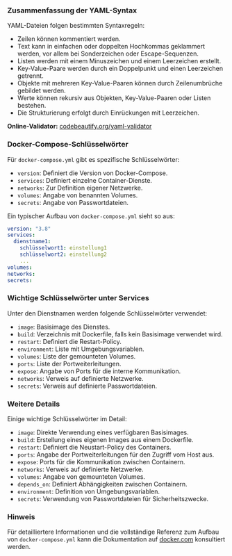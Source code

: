 ### Zusammenfassung der YAML-Syntax

YAML-Dateien folgen bestimmten Syntaxregeln:

- Zeilen können kommentiert werden.
- Text kann in einfachen oder doppelten Hochkommas geklammert werden, vor allem bei Sonderzeichen oder Escape-Sequenzen.
- Listen werden mit einem Minuszeichen und einem Leerzeichen erstellt.
- Key-Value-Paare werden durch ein Doppelpunkt und einen Leerzeichen getrennt.
- Objekte mit mehreren Key-Value-Paaren können durch Zeilenumbrüche gebildet werden.
- Werte können rekursiv aus Objekten, Key-Value-Paaren oder Listen bestehen.
- Die Strukturierung erfolgt durch Einrückungen mit Leerzeichen.

**Online-Validator:** [codebeautify.org/yaml-validator](https://codebeautify.org/yaml-validator)

### Docker-Compose-Schlüsselwörter

Für `docker-compose.yml` gibt es spezifische Schlüsselwörter:

- `version`: Definiert die Version von Docker-Compose.
- `services`: Definiert einzelne Container-Dienste.
- `networks`: Zur Definition eigener Netzwerke.
- `volumes`: Angabe von benannten Volumes.
- `secrets`: Angabe von Passwortdateien.

Ein typischer Aufbau von `docker-compose.yml` sieht so aus:

```yaml
version: "3.8"
services:
  dienstname1:
    schlüsselwort1: einstellung1
    schlüsselwort2: einstellung2
    ...
volumes:
networks:
secrets:
```

### Wichtige Schlüsselwörter unter Services

Unter den Dienstnamen werden folgende Schlüsselwörter verwendet:

- `image`: Basisimage des Dienstes.
- `build`: Verzeichnis mit Dockerfile, falls kein Basisimage verwendet wird.
- `restart`: Definiert die Restart-Policy.
- `environment`: Liste mit Umgebungsvariablen.
- `volumes`: Liste der gemounteten Volumes.
- `ports`: Liste der Portweiterleitungen.
- `expose`: Angabe von Ports für die interne Kommunikation.
- `networks`: Verweis auf definierte Netzwerke.
- `secrets`: Verweis auf definierte Passwortdateien.

### Weitere Details

Einige wichtige Schlüsselwörter im Detail:

- `image`: Direkte Verwendung eines verfügbaren Basisimages.
- `build`: Erstellung eines eigenen Images aus einem Dockerfile.
- `restart`: Definiert die Neustart-Policy des Containers.
- `ports`: Angabe der Portweiterleitungen für den Zugriff vom Host aus.
- `expose`: Ports für die Kommunikation zwischen Containern.
- `networks`: Verweis auf definierte Netzwerke.
- `volumes`: Angabe von gemounteten Volumes.
- `depends_on`: Definiert Abhängigkeiten zwischen Containern.
- `environment`: Definition von Umgebungsvariablen.
- `secrets`: Verwendung von Passwortdateien für Sicherheitszwecke.

### Hinweis

Für detailliertere Informationen und die vollständige Referenz zum Aufbau von `docker-compose.yml` kann die Dokumentation auf [docker.com](https://docs.docker.com/compose/compose-file) konsultiert werden.